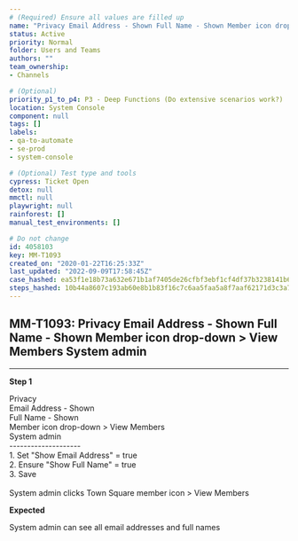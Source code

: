 ```yaml
---
# (Required) Ensure all values are filled up
name: "Privacy Email Address - Shown Full Name - Shown Member icon drop-down > View Members System admin"
status: Active
priority: Normal
folder: Users and Teams
authors: ""
team_ownership: 
- Channels

# (Optional)
priority_p1_to_p4: P3 - Deep Functions (Do extensive scenarios work?)
location: System Console
component: null
tags: []
labels: 
- qa-to-automate
- se-prod
- system-console

# (Optional) Test type and tools
cypress: Ticket Open
detox: null
mmctl: null
playwright: null
rainforest: []
manual_test_environments: []

# Do not change
id: 4058103
key: MM-T1093
created_on: "2020-01-22T16:25:33Z"
last_updated: "2022-09-09T17:58:45Z"
case_hashed: ea53f1e18b73a632e671b1af7405de26cfbf3ebf1cf4df37b3238141b641b772c13e7e8e36177945ac07c49cdb47cef9
steps_hashed: 10b44a8607c193ab60e8b1b83f16c7c6aa5faa5a8f7aaf62171d3c3a7b6d7b58c44acb9e411ab495137f3d31cf12a143
---
```


<!-- (Auto-generated) Based on frontmatter's "key" and "name" -->

## MM-T1093: Privacy Email Address - Shown Full Name - Shown Member icon drop-down > View Members System admin

---

**Step 1**

Privacy\
Email Address - Shown\
Full Name - Shown\
Member icon drop-down > View Members\
System admin\
\--------------------\
1\. Set "Show Email Address" = true\
2\. Ensure "Show Full Name" = true\
3\. Save\
\
System admin clicks Town Square member icon > View Members

**Expected**

System admin can see all email addresses and full names
